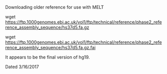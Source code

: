 

Downloading older reference for use with MELT


wget https://ftp.1000genomes.ebi.ac.uk/vol1/ftp/technical/reference/phase2_reference_assembly_sequence/hs37d5.fa.gz

wget https://ftp.1000genomes.ebi.ac.uk/vol1/ftp/technical/reference/phase2_reference_assembly_sequence/hs37d5.fa.gz.fai

It appears to be the final version of hg19.

Dated 3/16/2017


